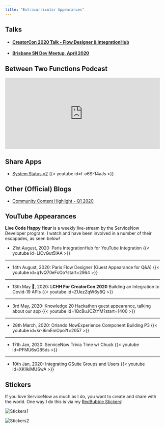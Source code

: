 ```yaml
---
title: "Extracurricular Appearances"
---
```


## Talks

- #### [CreatorCon 2020 Talk - Flow Designer & IntegrationHub](https://events.servicenow.com/widget/servicenow/creatorcon2020/creatorconschedule/session/1600462651353001eENq#16007999589720017YHf)
- #### [Brisbane SN Dev Meetup, April 2020](/presentations/april2020)

## Between Two Functions Podcast
<iframe src="https://open.spotify.com/embed-podcast/episode/6gwwojQPNOXgAff169me4w" width="100%" height="232" frameborder="0" allowtransparency="true" allow="encrypted-media"></iframe>

## Share Apps

- [System Status v2](https://developer.servicenow.com/connect.do#!/share/contents/5434060_system_status_v2?v=1.01&t=PRODUCT_DETAILS)
{{< youtube id=f-o6S-14aJs >}}

## Other (Official) Blogs

- [Community Content Highlight - Q1 2020](https://developer.servicenow.com/blog.do?p=/post/2020q1-mvp-content/)

## YouTube Appearances 

**Live Code Happy Hour** is a weekly live-stream by the ServiceNow Developer program. I watch and have been involved in a number of their escapades, as seen below!

- 21st August, 2020: Paris IntegrationHub for YouTube Integration
{{< youtube id=LlCvGut5IAA >}}

---

- 14th August, 2020: Paris Flow Designer (Guest Appearance for Q&A)
{{< youtube id=q1vQ70eFcOo?start=2964 >}}

---

- 13th May :tada:, 2020: **LCHH For CreatorCon 2020** Building an Integration to Covid-19 APIs
{{< youtube id=ZUezZqW6y8Q >}}

---

- 3rd May, 2020: Knowledge 20 Hackathon guest appearance, talking about our app
{{< youtube id=1QcBuJCZtYM?start=1400 >}}

---

- 28th March, 2020: Orlando NowExperience Component Building P3
{{< youtube id=kr-9imEmOpo?t=2057 >}}

---

- 17th Jan, 2020: ServiceNow Trivia Time w/ Chuck
{{< youtube id=PFMU6sG85ds >}}

---

- 10th Jan, 2020: Integrating GSuite Groups and Users
{{< youtube id=XKIIkiMUSwA >}}


## Stickers

If you love ServiceNow as much as I do, you want to create and share with the world. One way I do this is via my [RedBubble Stickers](https://www.redbubble.com/people/dorsy99/shop)!

![Stickers1](/img/stickers1.jpeg)

![Stickers2](/img/stickers2.jpeg)